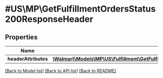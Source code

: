 # #US\MP\GetFulfillmentOrdersStatus200ResponseHeader

## Properties

Name | Type | Description | Notes
------------ | ------------- | ------------- | -------------
**headerAttributes** | [**\Walmart\Models\MP\US\Fulfillment\GetFulfillmentOrdersStatus200ResponseHeaderHeaderAttributes**](GetFulfillmentOrdersStatus200ResponseHeaderHeaderAttributes.md) |  | [optional]


[[Back to Model list]](../) [[Back to API list]](../../Api/US/MP) [[Back to README]](../../README.md)
